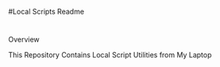 #Local Scripts Readme
#
#
#
Overview

This Repository Contains Local Script Utilities from My Laptop
